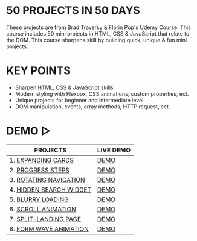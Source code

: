# 50 PROJECTS IN 50 DAYS

These projects are from Brad Traversy & Florin Pop's Udemy Course. This course includes 50 mini projects in HTML, CSS & JavaScript that relate to the DOM. This course sharpens skill by building quick, unique & fun mini projects.

# KEY POINTS

- Sharpen HTML, CSS & JavaScript skills
- Modern styling with Flexbox, CSS animations, custom properties, ect.
- Unique projects for beginner and intermediate level.
- DOM manipulation, events, array methods, HTTP request, ect.

# DEMO ▷

| PROJECTS                                                                                                                  | LIVE DEMO                                                              |
| ------------------------------------------------------------------------------------------------------------------------- | ---------------------------------------------------------------------- |
| 1. <a href="https://github.com/Lorn12/50-projects-in-50-days/tree/main/Expanding%20Cards">EXPANDING CARDS</a>             | <a href="https://main--graceful-capybara-ea0ae4.netlify.app/">DEMO</a> |
| 2. <a href="https://github.com/Lorn12/50-projects-in-50-days/tree/main/Progress%20Steps">PROGRESS STEPS</a>               | <a href="https://main--bucolic-swan-c4f0a2.netlify.app/">DEMO</a>      |
| 3. <a href="https://github.com/Lorn12/50-projects-in-50-days/tree/main/Rotating%20Navigation">ROTATING NAVIGATION</a>     | <a href="https://main--leafy-griffin-eba5d0.netlify.app/">DEMO</a>     |
| 4. <a href="https://github.com/Lorn12/50-projects-in-50-days/tree/main/Hidden%20Search%20Widget">HIDDEN SEARCH WIDGET</a> | <a href="https://main--elegant-concha-d282ff.netlify.app/">DEMO</a>    |
| 5. <a href="https://github.com/Lorn12/50-projects-in-50-days/tree/main/Blurry%20Loading">BLURRY LOADING</a>               | <a href="https://main--dulcet-beignet-73a24c.netlify.app/">DEMO</a>    |
| 6. <a href="https://github.com/Lorn12/50-projects-in-50-days/tree/main/Scroll%20Animation">SCROLL ANIMATION</a>           | <a href="https://main--endearing-treacle-9a8448.netlify.app/">DEMO</a> |
| 7. <a href="https://github.com/Lorn12/50-projects-in-50-days/tree/main/Split%20Landing%20Page">SPLIT-LANDING PAGE</a>     | <a href="https://startling-unicorn-b70ca4.netlify.app/">DEMO</a>       |
| 8. <a href="https://github.com/Lorn12/50-projects-in-50-days/tree/main/Form%20Wave%20Animation">FORM WAVE ANIMATION</a>   | <a href="https://main--creative-gaufre-cd8372.netlify.app/">DEMO</a>   |
